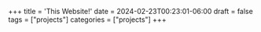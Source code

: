 +++
title = 'This Website!'
date = 2024-02-23T00:23:01-06:00
draft = false
tags = ["projects"]
categories = ["projects"]
+++
